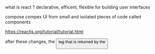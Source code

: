 what is react ?
declarative, efficent, flexible for building user interfaces

compose compex UI from small and isolated pieces of code called components

https://reactjs.org/tutorial/tutorial.html

after these changes, the <button> tag that is returned by the